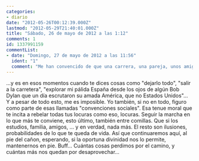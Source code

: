 ```yaml
---
categories:
- diario
date: "2012-05-26T00:12:39.000Z"
lastmod: "2012-05-29T21:40:01.000Z"
title: "Sábado, 26 de mayo de 2012 a las 1:12"
comments: 1
id: 1337991159
commentList:
- date: "Domingo, 27 de mayo de 2012 a las 11:56"
  ident: "1"
  comment: "Me han convencido de que una carrera, una pareja, unos amigos, son las cosas importantes en la vida. Y seguramente en parte es asi, sin ellas mi vida seria infinitamente distinta. Pero por otro lado son sólidas ataduras que me mantienen anclado en un lugar concreto. Justo en esta edad en la que necesito ver y experimentar el mundo... Necesito estar lejos, en todas partes, sin depender de nada ni nadie, y me temo que no podré hacerlo\n\nMientras estudie tendré que estar aqui atado. Cuando acabe empezaré a trabajar, para conseguir dinero para irme, cosa que no podré hacer porque estaré precisamente trabajando, visto asi resulta deprimente, ojala encuentre las agallas para un buen dia dejarlo todo y cumplir mi sueño"
---
```


...y es en esos momentos cuando te dices cosas como "dejarlo todo", "salir a la carretera", "explorar mi pálida España desde los ojos de algún Bob Dylan que un día escrutaron su amada América, que no Estados Unidos"...  
Y a pesar de todo esto, me es imposible. Yo también, si no en todo, figuro como parte de esas llamadas "convenciones sociales". Esa tenue moral que te incita a rebelar todas tus locuras como eso, locuras. Seguir la marcha en lo que más te conviene, esto último, también entre comillas. Que si los estudios, familia, amigos, ... y en verdad, nada más. El resto son ilusiones, probabilidades de lo que te queda de vida. Así que continuaremos aquí, al pie del cañon, esperando, si la oportuna divinidad nos lo permite, mantenernos en pie. Buff... Cuántas cosas perdimos por el camino, y cuántas más nos quedan por desaprovechar...